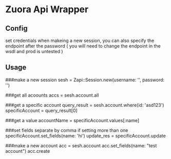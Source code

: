 # Zuora Api Wrapper

## Config
set credentials when makeing a new session, you can also specify the endpoint after the password ( you will need to change the endpoint in the wsdl and prod is untested )

## Usage
###make a new session
	sesh = Zapi::Session.new(username: '', password: '')

###get all acoounts
	accs = sesh.account.all

###get a specific account
	query_result = sesh.account.where(id: 'asd123') 
	specificAccount = query_result[0]

###get a value
	accountName = specificAccount.values[:name]

###set fields separate by comma if setting more than one
	specificAccount.set_fields(name: 'hi')
	update_res = specificAccount.update

###make a new account
	acc = sesh.account
	acc.set_fields(name: "test account")
	acc.create




